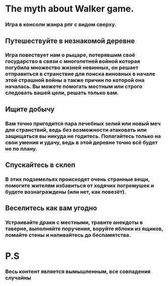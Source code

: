 # The myth about Walker game.
### Игра в консоли жанра рпг с видом сверху.
## **Путешествуйте в незнакомой деревне**
### Игра повествует нам о рыцаре, потерявшим своё государство в связи с многолетней войной которая погубила множество жизней невинных, он решает отправиться в странствие для поиска виновных в начале этой страшной войны а также причин по которой она началась. Вы можете помогать местным или строго следовать вашей цели, решать только вам.
## **Ищите добычу**
### Вам точно пригодится пара лечебных зелий или новый меч для странствий, ведь без возможности атаковать или защищаться вы никуда не годитесь. Полагайтесь только на свои умения и удачу, ведь в этой деревне точно всё будет не по плану.
## **Спускайтесь в склеп**
### В этих подземельях происходят очень странные вещи, помогите жителям избавиться от ходячих погремушек и будете вознаграждены (или нет, как повезёт).
## **Веселитесь как вам угодно**
### Устраивайте драки с местными, травите анекдоты в таверне, выполняйте поручения, воруйте яблоки из ящиков, ломайте стены и напивайтесь до беспамятства.
# **P.S**
### **Весь контент является вымышленным, все совпадения случайны**